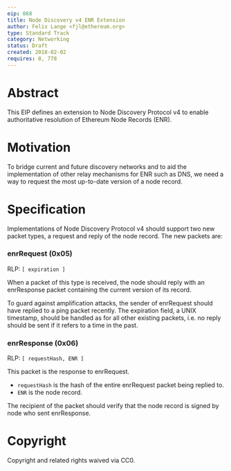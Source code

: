 ```yaml
---
eip: 868
title: Node Discovery v4 ENR Extension
author: Felix Lange <fjl@ethereum.org>
type: Standard Track
category: Networking
status: Draft
created: 2018-02-02
requires: 8, 778
---
```


# Abstract

This EIP defines an extension to Node Discovery Protocol v4 to enable authoritative
resolution of Ethereum Node Records (ENR).

# Motivation

To bridge current and future discovery networks and to aid the implementation of other
relay mechanisms for ENR such as DNS, we need a way to request the most up-to-date version
of a node record.

# Specification

Implementations of Node Discovery Protocol v4 should support two new packet types, a request
and reply of the node record. The new packets are:

### enrRequest (0x05)

RLP: `[ expiration ]`

When a packet of this type is received, the node should reply with an enrResponse packet
containing the current version of its record.

To guard against amplification attacks, the sender of enrRequest should have replied to a
ping packet recently. The expiration field, a UNIX timestamp, should be handled as for all
other existing packets, i.e. no reply should be sent if it refers to a time in the past.

### enrResponse (0x06)

RLP: `[ requestHash, ENR ]`

This packet is the response to enrRequest.

- `requestHash` is the hash of the entire enrRequest packet being replied to.
- `ENR` is the node record.

The recipient of the packet should verify that the node record is signed by node who
sent enrResponse.

# Copyright

Copyright and related rights waived via CC0.
